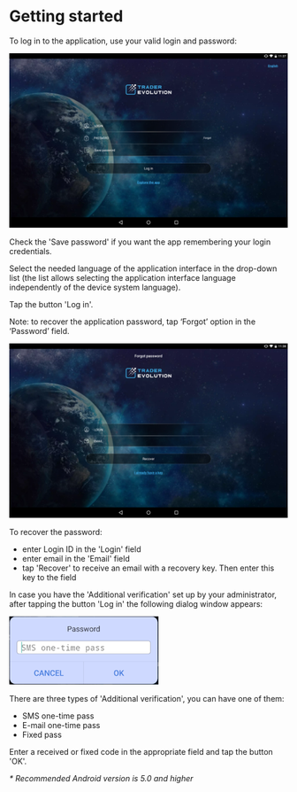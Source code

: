 # Getting started

To log in to the application, use your valid login and password:

![](../../../.gitbook/assets/1-7.png)

Check the 'Save password' if you want the app remembering your login credentials.

Select the needed language of the application interface in the drop-down list \(the list allows selecting the application interface language independently of the device system language\).

Tap the button 'Log in'.

Note: to recover the application password, tap ‘Forgot’ option in the ‘Password’ field.

![](../../../.gitbook/assets/2-2.png)

To recover the password:

* enter Login ID in the 'Login' field
* enter email in the 'Email' field
* tap 'Recover' to receive an email with a recovery key. Then enter this key to the field

In case you have the 'Additional verification' set up by your administrator, after tapping the button 'Log in' the following dialog window appears:

![](../../../.gitbook/assets/2fa-copy.png)

There are three types of 'Additional verification', you can have one of them:

* SMS one-time pass
* E-mail one-time pass
* Fixed pass

Enter a received or fixed code in the appropriate field and tap the button 'OK'.

_\* Recommended Android version is_ _5.0_ _and higher_

